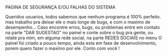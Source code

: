 PAGINA DE SEGURANÇA E/OU FALHAS DO SISTEMA

Queridos usuarios, todos sabemos que nenhum programa é 100% perfeito.
mas trabalho pra deixar ele o mais longe de bugs, e com o maximo de desempenho...
Caso encontre erros, bugs, ou problemas entre em contato na parte "DAR SUGESTAO" no painel
e conte sobre o bug pra gente, ou relate pra mim, em alguma rede social, na parte REDES SOCIAIS no menu
O painel foi criado a pouco tempo, ainda esta em fase de desenvolvimento, porem quero fazer o maximo por ele.
Conto com você !
